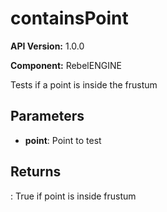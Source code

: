 # containsPoint

**API Version:** 1.0.0

**Component:** RebelENGINE

Tests if a point is inside the frustum

## Parameters

- **point**: Point to test

## Returns

: True if point is inside frustum

